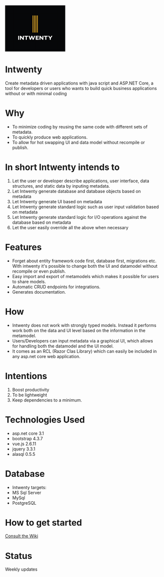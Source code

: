 ![alt text](https://github.com/Domitor/Intwenty/blob/master/IntwentyDemo/wwwroot/images/intwenty_loggo_small.png)


# Intwenty
Create metadata driven applications with java script and ASP.NET Core, a tool for developers or users who wants to build quick business applications without or with minimal coding

# Why
- To minimize coding by reusing the same code with different sets of metadata.
- To quickly produce web applications.
- To allow for hot swapping UI and data model without recompile or publish.

# In short Intwenty intends to
1. Let the user or developer describe applications, user interface, data structures, and static data by inputing metadata.
2. Let Intwenty generate database and database objects based on metadata
3. Let Intwenty generate UI based on metadata
4. Let Intwenty generate standard logic such as user input validation based on metadata
5. Let Intwenty generate standard logic for I/O operations against the database based on metadata
6. Let the user easily override all the above when necessary

# Features
- Forget about entity framework code first, database first, migrations etc. With intwenty it's possible to change both the UI and datamodel without recompile or even publish.
- Easy import and export of metamodels which makes it possible for users to share models.
- Automatic CRUD endpoints for integrations.
- Generates documentation. 

# How
- Intwenty does not work with strongly typed models. Instead it performs work both on the data and UI level based on the information in the metamodel.
- Users/Developers can input metadata via a graphical UI, which allows for handling both the datamodel and the UI model. 
- It comes as an RCL (Razor Clas Library) which can easily be included in any asp.net core web application.

# Intentions
1. Boost productivity
2. To be lightweight
3. Keep dependencies to a minimum.

# Technologies Used
- asp.net core 3.1
- bootstrap 4.3.7
- vue.js 2.6.11
- jquery 3.3.1
- alasql 0.5.5

# Database
- Intwenty targets:
- MS Sql Server
- MySql
- PostgreSQL

# How to get started
<a href="https://github.com/Domitor/Intwenty/wiki">Consult the Wiki</a>

# Status
Weekly updates








